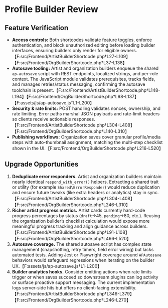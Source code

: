 # Profile Builder Review

## Feature Verification

- **Access controls:** Both shortcodes validate feature toggles, enforce authentication, and block unauthorized editing before loading builder interfaces, ensuring builders only render for eligible owners.【F:src/Frontend/ArtistBuilderShortcode.php†L27-L109】【F:src/Frontend/OrgBuilderShortcode.php†L37-L138】
- **Autosave tooling:** Artist and organization builders enqueue the shared `ap-autosave` script with REST endpoints, localized strings, and per-role context. The JavaScript module validates prerequisites, tracks fields, and manages retries/status messaging, confirming the autosave toolchain is present.【F:src/Frontend/ArtistBuilderShortcode.php†L148-L194】【F:src/Frontend/OrgBuilderShortcode.php†L98-L137】【F:assets/js/ap-autosave.js†L1-L200】
- **Security & rate limits:** POST handling validates nonces, ownership, and rate limiting. Error paths marshal JSON payloads and rate-limit headers so clients receive actionable responses.【F:src/Frontend/ArtistBuilderShortcode.php†L304-L408】【F:src/Frontend/OrgBuilderShortcode.php†L140-L310】
- **Publishing workflows:** Organization saves cover granular profile/media steps with auto-thumbnail assignment, matching the multi-step checklist shown in the UI.【F:src/Frontend/OrgBuilderShortcode.php†L216-L520】

## Upgrade Opportunities

1. **Deduplicate error responders.** Artist and organization builders maintain nearly identical `respond_with_error()` helpers. Extracting a shared trait or utility (for example `Shared\ErrorResponder`) would reduce duplication and ensure future tweaks (like extra headers or analytics) stay in sync.【F:src/Frontend/ArtistBuilderShortcode.php†L304-L408】【F:src/Frontend/OrgBuilderShortcode.php†L246-L310】
2. **Richer artist progress metrics.** Artist cards currently hard-code progress percentages by status (`draft`→45, `pending`→80, etc.). Reusing the organization builder’s checklist calculation would expose more meaningful progress tracking and align guidance across builders.【F:src/Frontend/ArtistBuilderShortcode.php†L91-L108】【F:src/Frontend/OrgBuilderShortcode.php†L466-L520】
3. **Autosave coverage.** The shared autosave script has complex state management (snapshotting, retry timers, field error wiring) but lacks automated tests. Adding Jest or Playwright coverage around `APAutosave` behaviors would safeguard regressions when iterating on the builder UX.【F:assets/js/ap-autosave.js†L1-L200】
4. **Builder analytics hooks.** Consider emitting actions when rate limits trigger or when saves succeed so downstream plugins can log activity or surface proactive support messaging. The current implementation logs server-side hits but offers no client-facing extensibility.【F:src/Frontend/ArtistBuilderShortcode.php†L346-L379】【F:src/Frontend/OrgBuilderShortcode.php†L246-L270】
